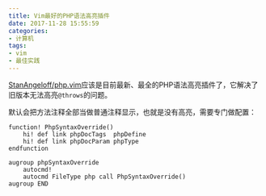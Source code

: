 ```yaml
---
title: Vim最好的PHP语法高亮插件
date: 2017-11-28 15:55:59
categories:
- 计算机
tags:
- vim
- 最佳实践
---
```

[StanAngeloff/php.vim](https://github.com/StanAngeloff/php.vim)应该是目前最新、最全的PHP语法高亮插件了，它解决了旧版本无法高亮`@throws`的问题。

默认会把方法注释全部当做普通注释显示，也就是没有高亮，需要专门做配置：

```vim
function! PhpSyntaxOverride()
    hi! def link phpDocTags  phpDefine
    hi! def link phpDocParam phpType
endfunction

augroup phpSyntaxOverride
    autocmd!
    autocmd FileType php call PhpSyntaxOverride()
augroup END
```

